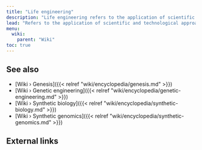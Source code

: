 ```yaml
---
title: "Life engineering"
description: "Life engineering refers to the application of scientific and technological approaches to intentionally design and construct artificial living organisms or biological systems with novel functions, characteristics, or capabilities. It involves the deliberate manipulation of genetic material and the assembly of biological components to bring about the emergence of entirely new life forms that do not exist in nature."
lead: "Refers to the application of scientific and technological approaches to intentionally design and construct artificial living organisms or biological systems with novel functions, characteristics, or capabilities. It involves the deliberate manipulation of genetic material and the assembly of biological components to bring about the emergence of entirely new life forms that do not exist in nature."
menu:
  wiki:
    parent: "Wiki"
toc: true
---
```


## See also

- [Wiki › Genesis]({{< relref "wiki/encyclopedia/genesis.md" >}})
- [Wiki › Genetic engineering]({{< relref "wiki/encyclopedia/genetic-engineering.md" >}})
- [Wiki › Synthetic biology]({{< relref "wiki/encyclopedia/synthetic-biology.md" >}})
- [Wiki › Synthetic genomics]({{< relref "wiki/encyclopedia/synthetic-genomics.md" >}})

## External links
